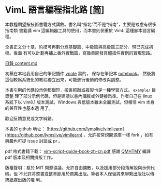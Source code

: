 # VimL 語言編程指北路 [[简](./readme.md)]

本教程期望按技術書籍方式講敘。書名叫“指北”而不是“指南”，主要是考慮有很多指南類
書籍講 vim 這編輯器工具的使用，而本書則側重於 VimL 這種腳本語言編程。

全書正文分十章，約摸可再劃分爲基礎篇、中級篇與高級篇三部分，現已完成初稿。後面
有可以計劃再補上番外實戰篇，寫幾章開發具體插件實例的實現思路。

[目錄 content.md](./content.md)

初稿在本地我用自己的筆記插件 [vnote](https://github.com/lymslive/vnote) 寫的，
保存在筆記本 [notebook](https://github.com/lymslive/notebook)。
然後將這個較爲系統化的教程獨立出來，可能進行後續的修改與調整。

本書引用的代碼段示例都很短，按書照敲或複製也是一種學習方式。 `example/` 目錄整
理了部分示例代碼，但是建議以書內講敘或外鏈接爲準。作者自己在 linux 系統下以
vim8.1 版本測試，Windows 與低版本雖未全面測試，但相信 vim 本身的兼容性也基本適
用了。

歡迎反饋意見或文字糾錯。

本書的 github 地址：
[https://github.com/lymslive/vimllearn](https://github.com/lymslive/vimllearn)
。允許按常規開源庫一樣 fork ，如有興趣也可提 issue 討論或 pr 。

pdf 格式書籍下載： [vim-script-guide-book-zh-cn.pdf](p/vim-script-guide-book-zh-cn.pdf)
感謝 [QMHTMY](https://github.com/QMHTMY) 編譯 pdf 版本及相關排版工作。

版權聲明：基於 MIT 開源協議。允許自由擴散，以及援用部分段落解說與示例代碼。但
不允許將整書或整章節用於商業出版。筆者本人保留將來聯繫出版社以傳統紙媒出版的權
利。
